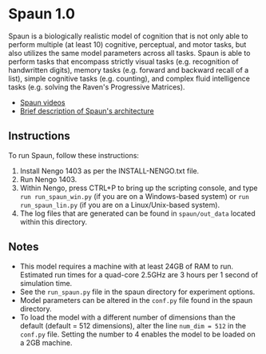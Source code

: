 Spaun 1.0
=========

Spaun is a biologically realistic model of cognition that is not only
able to perform multiple (at least 10) cognitive, perceptual, and
motor tasks, but also utilizes the same model parameters across all
tasks. Spaun is able to perform tasks that encompass strictly visual
tasks (e.g. recognition of handwritten digits), memory tasks
(e.g. forward and backward recall of a list), simple cognitive tasks
(e.g. counting), and complex fluid intelligence tasks (e.g. solving
the Raven's Progressive Matrices).

* [Spaun videos](https://xchoo.github.io/spaun2.0/videos.html)
* [Brief description of Spaun's architecture](https://www.nengo.ai/build-a-brain/)

## Instructions

To run Spaun, follow these instructions:

1. Install Nengo 1403 as per the INSTALL-NENGO.txt file.
2. Run Nengo 1403.
3. Within Nengo, press CTRL+P to bring up the scripting console, and
   type `run run_spaun_win.py` (if you are on a Windows-based system)
   or `run run_spaun_lin.py` (if you are on a Linux/Unix-based
   system).
4. The log files that are generated can be found in `spaun/out_data`
   located within this directory.

## Notes

* This model requires a machine with at least 24GB of RAM to run.
  Estimated run times for a quad-core 2.5GHz are 3 hours per 1 second
  of simulation time.
* See the `run_spaun.py` file in the spaun directory for experiment
  options.
* Model parameters can be altered in the `conf.py` file found in the
  spaun directory.
* To load the model with a different number of dimensions than the
  default (default = 512 dimensions), alter the line `num_dim = 512`
  in the `conf.py` file. Setting the number to 4 enables the model to
  be loaded on a 2GB machine.
